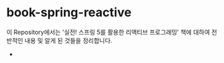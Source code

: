 # book-spring-reactive
이 Repository에서는 '실전! 스프링 5를 활용한 리액티브 프로그래밍' 책에 대하여 전반적인 내용 및 알게 된 것들을 정리합니다. 

- [책 정보 링크]: https://product.kyobobook.co.kr/detail/S000001766386	"책 정보 링크"

  
